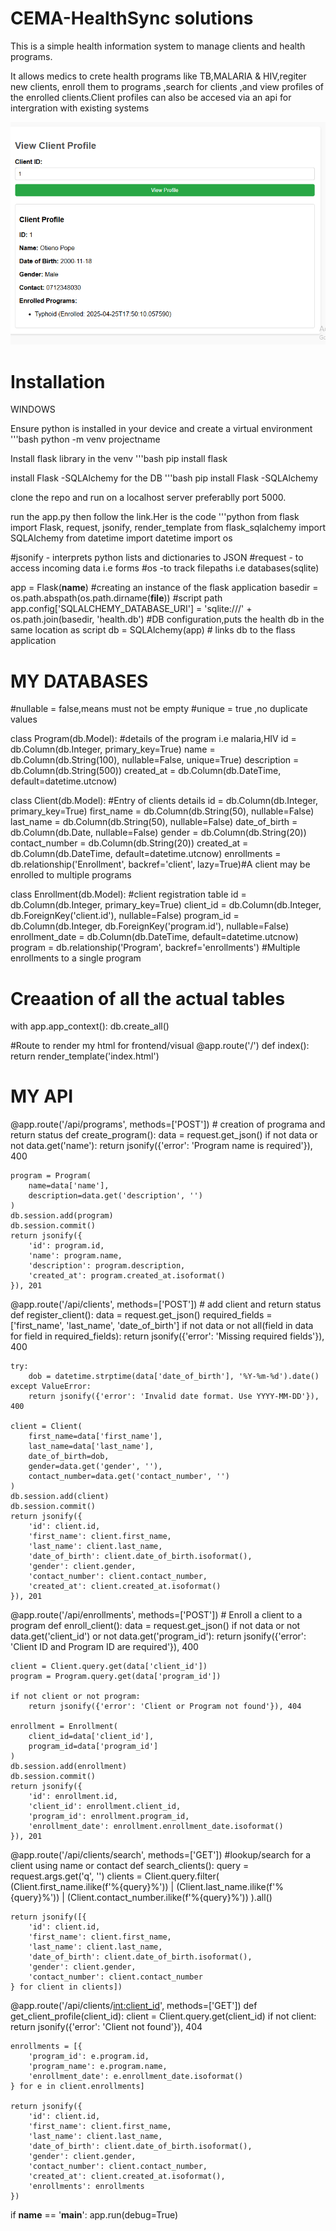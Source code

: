 # CEMA-HealthSync solutions

This is a simple health information system to manage clients and health programs.

It allows medics to crete health programs like TB,MALARIA & HIV,regiter new clients,
enroll them to programs ,search for clients ,and view profiles of the enrolled clients.Client profiles can also be accesed via an api for intergration with existing systems

![view registered client details](https://github.com/Wuodmadam/CEMA-/blob/master/Screenshot%202025-04-25%20222505.png) 

# Installation

WINDOWS 

Ensure python is installed in your device and create a virtual environment
'''bash
python -m venv projectname

Install flask library in the venv
'''bash
pip install flask

install  Flask -SQLAlchemy for the DB 
'''bash
pip install Flask -SQLAlchemy

clone the repo and run on a localhost server preferablly port 5000.

run the app.py then follow the link.Her is the code 
'''python
from flask import Flask, request, jsonify, render_template
from flask_sqlalchemy import SQLAlchemy
from datetime import datetime
import os

#jsonify - interprets python lists and dictionaries to JSON
#request - to access incoming data i.e forms 
#os -to track filepaths i.e databases(sqlite)


app = Flask(__name__) #creating an instance of the flask application
basedir = os.path.abspath(os.path.dirname(__file__)) #script path
app.config['SQLALCHEMY_DATABASE_URI'] = 'sqlite:///' + os.path.join(basedir, 'health.db') #DB configuration,puts the health db in the same location as script
db = SQLAlchemy(app) # links db to the flass application

# MY DATABASES

#nullable = false,means must not be empty
#unique = true ,no duplicate values

class Program(db.Model): #details of the program i.e malaria,HIV
    id = db.Column(db.Integer, primary_key=True)
    name = db.Column(db.String(100), nullable=False, unique=True)
    description = db.Column(db.String(500))
    created_at = db.Column(db.DateTime, default=datetime.utcnow)

class Client(db.Model): #Entry of clients details
    id = db.Column(db.Integer, primary_key=True)
    first_name = db.Column(db.String(50), nullable=False)
    last_name = db.Column(db.String(50), nullable=False)
    date_of_birth = db.Column(db.Date, nullable=False)
    gender = db.Column(db.String(20))
    contact_number = db.Column(db.String(20))
    created_at = db.Column(db.DateTime, default=datetime.utcnow)
    enrollments = db.relationship('Enrollment', backref='client', lazy=True)#A client may be enrolled to multiple programs

class Enrollment(db.Model): #client registration table
    id = db.Column(db.Integer, primary_key=True)
    client_id = db.Column(db.Integer, db.ForeignKey('client.id'), nullable=False)
    program_id = db.Column(db.Integer, db.ForeignKey('program.id'), nullable=False)
    enrollment_date = db.Column(db.DateTime, default=datetime.utcnow)
    program = db.relationship('Program', backref='enrollments') #Multiple enrollments to a single program

# Creaation of all the actual tables
with app.app_context():
    db.create_all()
    
#Route to render my html for frontend/visual
@app.route('/')
def index():
    return render_template('index.html')


# MY API

@app.route('/api/programs', methods=['POST']) # creation of programa and return status
def create_program():
    data = request.get_json()
    if not data or not data.get('name'):
        return jsonify({'error': 'Program name is required'}), 400
    
    program = Program(
        name=data['name'],
        description=data.get('description', '')
    )
    db.session.add(program)
    db.session.commit()
    return jsonify({
        'id': program.id,
        'name': program.name,
        'description': program.description,
        'created_at': program.created_at.isoformat()
    }), 201

@app.route('/api/clients', methods=['POST']) # add client and return status
def register_client():
    data = request.get_json()
    required_fields = ['first_name', 'last_name', 'date_of_birth']
    if not data or not all(field in data for field in required_fields):
        return jsonify({'error': 'Missing required fields'}), 400
    
    try:
        dob = datetime.strptime(data['date_of_birth'], '%Y-%m-%d').date()
    except ValueError:
        return jsonify({'error': 'Invalid date format. Use YYYY-MM-DD'}), 400

    client = Client(
        first_name=data['first_name'],
        last_name=data['last_name'],
        date_of_birth=dob,
        gender=data.get('gender', ''),
        contact_number=data.get('contact_number', '')
    )
    db.session.add(client)
    db.session.commit()
    return jsonify({
        'id': client.id,
        'first_name': client.first_name,
        'last_name': client.last_name,
        'date_of_birth': client.date_of_birth.isoformat(),
        'gender': client.gender,
        'contact_number': client.contact_number,
        'created_at': client.created_at.isoformat()
    }), 201

@app.route('/api/enrollments', methods=['POST']) # Enroll a client to a program
def enroll_client():
    data = request.get_json()
    if not data or not data.get('client_id') or not data.get('program_id'):
        return jsonify({'error': 'Client ID and Program ID are required'}), 400
    
    client = Client.query.get(data['client_id'])
    program = Program.query.get(data['program_id'])
    
    if not client or not program:
        return jsonify({'error': 'Client or Program not found'}), 404
    
    enrollment = Enrollment(
        client_id=data['client_id'],
        program_id=data['program_id']
    )
    db.session.add(enrollment)
    db.session.commit()
    return jsonify({
        'id': enrollment.id,
        'client_id': enrollment.client_id,
        'program_id': enrollment.program_id,
        'enrollment_date': enrollment.enrollment_date.isoformat()
    }), 201

@app.route('/api/clients/search', methods=['GET']) #lookup/search for a client using name or contact
def search_clients():
    query = request.args.get('q', '')
    clients = Client.query.filter(
        (Client.first_name.ilike(f'%{query}%')) |
        (Client.last_name.ilike(f'%{query}%')) |
        (Client.contact_number.ilike(f'%{query}%'))
    ).all()
    
    return jsonify([{
        'id': client.id,
        'first_name': client.first_name,
        'last_name': client.last_name,
        'date_of_birth': client.date_of_birth.isoformat(),
        'gender': client.gender,
        'contact_number': client.contact_number
    } for client in clients])

@app.route('/api/clients/<int:client_id>', methods=['GET'])
def get_client_profile(client_id):
    client = Client.query.get(client_id)
    if not client:
        return jsonify({'error': 'Client not found'}), 404
    
    enrollments = [{
        'program_id': e.program.id,
        'program_name': e.program.name,
        'enrollment_date': e.enrollment_date.isoformat()
    } for e in client.enrollments]
    
    return jsonify({
        'id': client.id,
        'first_name': client.first_name,
        'last_name': client.last_name,
        'date_of_birth': client.date_of_birth.isoformat(),
        'gender': client.gender,
        'contact_number': client.contact_number,
        'created_at': client.created_at.isoformat(),
        'enrollments': enrollments
    })

if __name__ == '__main__':
    app.run(debug=True)

    

